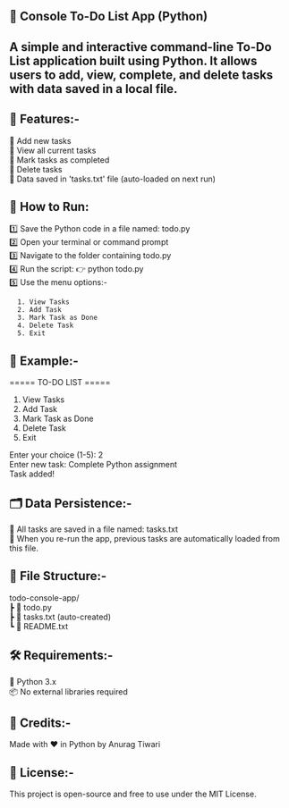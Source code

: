 📝 Console To-Do List App (Python)
----------------------------------------
A simple and interactive command-line To-Do List application built using Python.
It allows users to add, view, complete, and delete tasks with data saved in a local file.
----------------------------------------

📌 Features:-
----------------------------------------
🔹 Add new tasks  
🔹 View all current tasks  
🔹 Mark tasks as completed  
🔹 Delete tasks  
🔹 Data saved in 'tasks.txt' file (auto-loaded on next run)

🚀 How to Run:
----------------------------------------
1️⃣  Save the Python code in a file named: todo.py  
2️⃣  Open your terminal or command prompt  
3️⃣  Navigate to the folder containing todo.py  
4️⃣  Run the script:
     👉 python todo.py  
5️⃣  Use the menu options:-

      1. View Tasks  
      2. Add Task  
      3. Mark Task as Done  
      4. Delete Task  
      5. Exit  

🧪 Example:-
----------------------------------------
===== TO-DO LIST =====  
1. View Tasks  
2. Add Task  
3. Mark Task as Done  
4. Delete Task  
5. Exit  

Enter your choice (1-5): 2  
Enter new task: Complete Python assignment  
Task added!

🗂 Data Persistence:-
----------------------------------------
📁 All tasks are saved in a file named: tasks.txt  
🔁 When you re-run the app, previous tasks are automatically loaded from this file.

📁 File Structure:-
----------------------------------------
todo-console-app/  
 ┣ 📄 todo.py  
 ┣ 📄 tasks.txt      (auto-created)  
 ┗ 📄 README.txt

🛠️ Requirements:-
----------------------------------------
🐍 Python 3.x  
📦 No external libraries required

🙌 Credits:-
----------------------------------------
Made with ❤️ in Python by Anurag Tiwari

📃 License:-
----------------------------------------
This project is open-source and free to use under the MIT License.
